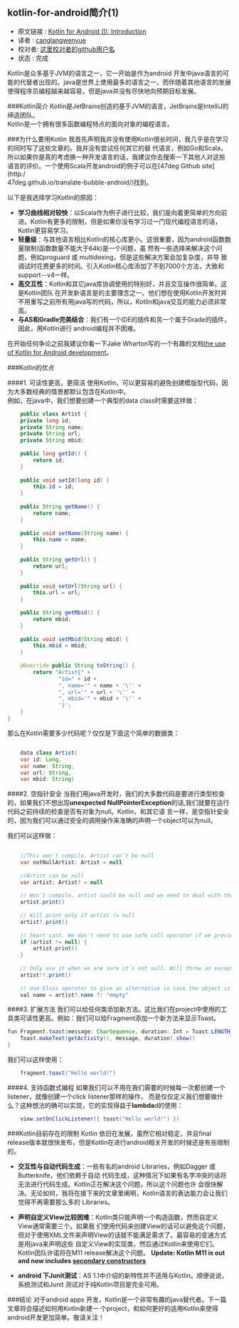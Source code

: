 kotlin-for-android简介(1)
---

>
* 原文链接 : [Kotlin for Android (I): Introduction
](http://antonioleiva.com/kotlin-for-android-introduction/)
* 译者 : [canglangwenyue](https://github.com/canglangwenyue) 
* 校对者: [这里校对者的github用户名](github链接)  
* 状态 :  完成

Kotlin是众多基于JVM的语言之一，它一开始是作为android 开发中java语言的可能的代替者出现的。java是世界上使用最多的语言之一，而伴随着其他语言的发展使得程序员编程越来越容易，但是java并没有尽快地向预期目标发展。

###Kotlin简介
Kotlin是JetBrains创造的基于JVM的语言，JetBrains是IntelliJ的缔造团队。	
Kotlin是一个拥有很多函数编程特点的面向对象的编程语言。

###为什么要用Kotlin
我首先声明我并没有使用Kotlin很长时间，我几乎是在学习的同时写了这些文章的。我并没有尝试任何其它的替	代语言，例如Go和Scala，所以如果你是真的考虑换一种开发语言的话，我建议你去搜索一下其他人对这些	语言的评价。一个使用Scala开发android的例子可以在[47deg Github site](http:/	
47deg.github.io/translate-bubble-android/)找到。


以下是我选择学习Kotlin的原因：   
* **学习曲线相对较快**：以Scala作为例子进行比较，我们是向着更简单的方向前进。Kotlin有更多的限制，但是如果你没有学习过一门现代编程语言的话，Kotlin更容易学习。
* **轻量级**：与其他语言相比Kotlin的核心库更小。这很重要，因为android函数数量限制(函数数量不能大于64k)是一个问题，虽
然有一些选择来解决这个问题，例如proguard 或 multidexing，但是这些解决方案会加复杂度，并导
致调试时花费更多的时间。引入Kotlin核心库添加了不到7000个方法，大致和support－v4一样。
* **高交互性**：Kotlin和其它java库协调使用的特别好，并且交互操作很简单。这是Kotlin团队
在开发新语言是的主要理念之一。他们想在使用Kotlin开发时并不用重写之前所有用java写的代码，所以，Kotlin和java交互的能力必须非常高。
* **与AS和Gradle完美结合**：我们有一个IDE的插件和另一个属于Grade的插件，因此，用Kotlin进行
	android编程并不困难。

在开始任何争论之前我建议你看一下Jake Wharton写的一个有趣的文档[the use of Kotlin for Android development](https://docs.google.com/document/d/1ReS3ep-hjxWA8kZi0YqDbEhCqTt29hG8P44aA9W0DM8/edit?hl=es&forcehl=1&pli=1)。

###Kotlin的优点

####1. 可读性更高，更简洁
使用Kotlin，可以更容易的避免创建模版型代码，因为大多数经典的情景都默认包含在Kotlin中。       
例如，在java中，我们想要创建一个典型的data class时需要这样做：    

```java	
	public class Artist {
    private long id;
    private String name;
    private String url;
    private String mbid;
 
    public long getId() {
        return id;
    }
 
    public void setId(long id) {
        this.id = id;
    }
 
    public String getName() {
        return name;
    }
 
    public void setName(String name) {
        this.name = name;
    }
 
    public String getUrl() {
        return url;
    }
 
    public void setUrl(String url) {
        this.url = url;
    }
 
    public String getMbid() {
        return mbid;
    }
 
    public void setMbid(String mbid) {
        this.mbid = mbid;
    }
 
    @Override public String toString() {
        return "Artist{" +
                "id=" + id +
                ", name='" + name + '\'' +
                ", url='" + url + '\'' +
                ", mbid='" + mbid + '\'' +
                '}';
    }
}
```

那么在Kotlin需要多少代码呢？仅仅是下面这个简单的数据类：     

```java

	data class Artist(
    var id: Long, 
    var name: String, 
    var url: String, 
    var mbid: String)
```

####2. 空指针安全
当我们用java开发时，我们的大多数代码是要进行类型检查的，如果我们不想出现**unexpected
NullPointerException**的话,我们就要在运行代码之前持续的检查是否有对象为null。Kotlin，和其它语
言一样，是空指针安全的，因为我们可以通过安全的调用操作来准确的声明一个object可以为null。

我们可以这样做：

```java
	
	//This won´t compile. Artist can´t be null
	var notNullArtist: Artist = null
 
	//Artist can be null
	var artist: Artist? = null
 
	// Won´t compile, artist could be null and we need to deal with that
	artist.print()
 
	// Will print only if artist != null
	artist?.print()
 
	// Smart cast. We don´t need to use safe call operator if we previously checked 	nullity
	if (artist != null) {
	    artist.print()
	}
	 
	// Only use it when we are sure it´s not null. Will throw an exception otherwise.
	artist!!.print()
 
	// Use Elvis operator to give an alternative in case the object is null
	val name = artist?.name ?: "empty"
```

####3. 扩展方法
我们可以给任何类添加新方法。这比我们在project中使用的工具类可读性更高。例如：我们可以给Fragment添加一个新方法来显示Toast。

```java
fun Fragment.toast(message: CharSequence, duration: Int = Toast.LENGTH_SHORT) {
    Toast.makeText(getActivity(), message, duration).show()
}
```
我们可以这样使用：

```java
	fragment.toast("Hello world!")
```

####4. 支持函数式编程
如果我们可以不用在我们需要的时候每一次都创建一个listener，就像创建一个click listener那样的操作，
而是仅仅定义我们想要做什么？这种想法的确可以实现，它的实现得益于**lambda**d的使用：  

```java
	view.setOnClickListener({ toast("Hello world!") })
```	
	
###Kotlin目前存在的限制
Kotlin 依旧在发展，虽然它相对稳定，并且final release版本就很快发布，但是Kotlin在进行android相关开发的时候还是有些限制的。   

* **交互性与自动代码生成**：一些有名的android Libraries，例如Dagger 或 Butterknife，他们依赖于自动
代码生成，这种情况下如果有名字冲突的话将无法进行代码生成。Kotlin正在解决这个问题，所以这个问题也许
会很快解决。无论如何，我将在接下来的文章里阐明，Kotlin语言的表达能力会让我们觉得不再需要那么多的
Libraries。

* **声明自定义View比较困难**：Kotlin类只能声明一个构造函数，然而自定义View通常需要三个。如果我
们使用代码来创建View的话可以避免这个问题，但对于使用XML文件来声明View的话就不能满足需求了。最容易的变通方式是用java来声明这些
自定义View的实现类，然后通过Kotlin来使用它们。Kotlin团队许诺将在M11 release解决这个问题。
**Update: Kotlin M11 is out and now includes [secondary constructors](http://kotlinlang.org/docs/reference/classes.html#constructors)**

* **android 下Junit测试**：AS 1.1中介绍的新特性并不适用与Kotlin。顺便说说，系统测试和Junit 测试对于纯Kotlin项目是完全可用。

###结论
对于android apps 开发，Kotlin是一个非常有趣的java替代者。下一篇文章将会描述如何用Kotlin新建一
个project，和如何更好的适用Kotlin来使得android开发更加简单。敬请关注！

